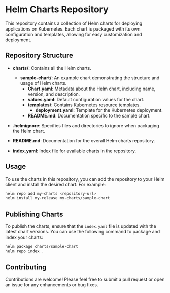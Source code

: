 # Helm Charts Repository


This repository contains a collection of Helm charts for deploying applications on Kubernetes. Each chart is packaged with its own configuration and templates, allowing for easy customization and deployment.

## Repository Structure

- **charts/**: Contains all the Helm charts.
  - **sample-chart/**: An example chart demonstrating the structure and usage of Helm charts.
    - **Chart.yaml**: Metadata about the Helm chart, including name, version, and description.
    - **values.yaml**: Default configuration values for the chart.
    - **templates/**: Contains Kubernetes resource templates.
      - **deployment.yaml**: Template for the Kubernetes deployment.
    - **README.md**: Documentation specific to the sample chart.

- **.helmignore**: Specifies files and directories to ignore when packaging the Helm chart.

- **README.md**: Documentation for the overall Helm charts repository.

- **index.yaml**: Index file for available charts in the repository.

## Usage

To use the charts in this repository, you can add the repository to your Helm client and install the desired chart. For example:

```bash
helm repo add my-charts <repository-url>
helm install my-release my-charts/sample-chart
```

## Publishing Charts

To publish the charts, ensure that the `index.yaml` file is updated with the latest chart versions. You can use the following command to package and index your charts:

```bash
helm package charts/sample-chart
helm repo index .
```

## Contributing

Contributions are welcome! Please feel free to submit a pull request or open an issue for any enhancements or bug fixes.